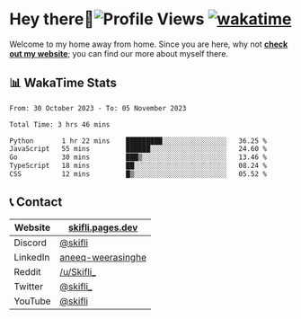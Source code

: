 # Hey there:wave:![Profile Views](https://komarev.com/ghpvc/?username=skifli) [![wakatime](https://wakatime.com/badge/user/b4317b02-0c6d-457b-82a4-a448b8a8d1df.svg)](https://wakatime.com/@b4317b02-0c6d-457b-82a4-a448b8a8d1df)

Welcome to my home away from home. Since you are here, why not [**check out my website**](https://skifli.pages.dev); you can find our more about myself there.

## 📊 WakaTime Stats

<!--START_SECTION:waka-->

```txt
From: 30 October 2023 - To: 05 November 2023

Total Time: 3 hrs 46 mins

Python       1 hr 22 mins    █████████░░░░░░░░░░░░░░░░   36.25 %
JavaScript   55 mins         ██████░░░░░░░░░░░░░░░░░░░   24.60 %
Go           30 mins         ███▒░░░░░░░░░░░░░░░░░░░░░   13.46 %
TypeScript   18 mins         ██░░░░░░░░░░░░░░░░░░░░░░░   08.24 %
CSS          12 mins         █▒░░░░░░░░░░░░░░░░░░░░░░░   05.52 %
```

<!--END_SECTION:waka-->

## 📞 Contact

| Website  | [skifli.pages.dev](https://skifli.pages.dev)                       |
|----------|--------------------------------------------------------------------|
| Discord  | [@skifli](https://discord.com/users/1072069875993956372)           |
| LinkedIn | [aneeq-weerasinghe](https://www.linkedin.com/in/aneeq-weerasinghe) |
| Reddit   | [/u/Skifli_](https://www.reddit.com/user/skifli_)                  |
| Twitter  | [@skifli_](https://twitter.com/@skifli_)                           |
| YouTube  | [@skifli](https://www.youtube.com/channel/@skifli)                 |
